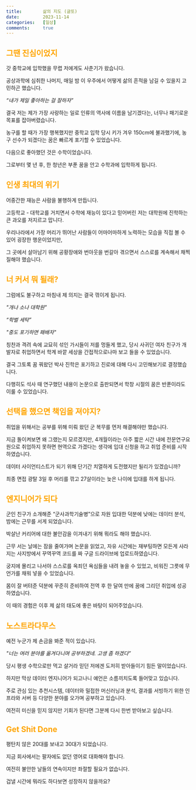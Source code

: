 ```yaml
---
title:        삶의 지도 (글또)
date:         2023-11-14
categories:   [일상]
comments:     true
---
```


<style>
r { color: Red }
o { color: Orange }
g { color: Green }
</style>

## <o>그땐 진심이었지</o>

갓 중학교에 입학했을 무렵 저에게도 사춘기가 왔습니다.

공상과학에 심취한 나머지, 매일 밤 이 우주에서 어떻게 삶의 흔적을 남길 수 있을지 고민하곤 했습니다.

_“내가 제일 좋아하는 걸 잘하자”_

결국 저는 제가 가장 사랑하는 일로 인류의 역사에 이름을 남기겠다는, 너무나 패기로운 목표를 잡아버렸습니다.

농구를 할 때가 가장 행복했지만 중학교 입학 당시 키가 겨우 150cm에 불과했기에, 농구 선수가 되겠다는 꿈은 빠르게 포기할 수 있었습니다.

다음으로 좋아했던 것은 수학이었습니다.

그로부터 몇 년 후, 한 청년은 부푼 꿈을 안고 수학과에 입학하게 됩니다.

## <o>인생 최대의 위기</o>

어중간한 재능은 사람을 불행하게 만듭니다.

고등학교 - 대학교를 거치면서 수학에 재능이 있다고 믿어버린 저는 대학원에 진학하는 큰 과오를 저지르고 맙니다.

우리나라에서 가장 머리가 뛰어난 사람들이 어마어마하게 노력하는 모습을 직접 볼 수 있어 굉장한 행운이었지만,

그 곳에서 살아남기 위해 공황장애와 번아웃을 번갈아 겪으면서 스스로를 계속해서 채찍질해야 했습니다.

## <o>너 커서 뭐 될래?</o>

그럼에도 불구하고 마침내 제 의지는 결국 꺾이게 됩니다.

_"개나 소나 대학원”_

_“학벌 세탁”_

_"중도 포기하면 패배자"_

칭찬과 격려 속에 교묘히 섞인 가시들이 저를 멍들게 했고, 당시 사귀던 여자 친구가 개발자로 취업하면서 학계 바깥 세상을 간접적으로나마 보고 들을 수 있었습니다.

결국 그토록 꿈 꿔왔던 박사 진학은 포기하고 진로에 대해 다시 고민해보기로 결정했습니다.

다행히도 석사 때 연구했던 내용이 논문으로 출판되면서 학창 시절의 꿈은 반푼이라도 이룰 수 있었습니다.

## <o>선택을 했으면 책임을 져야지?</o>

취업을 위해서는 공부를 위해 미뤄 왔던 군 복무를 먼저 해결해야만 했습니다.

지금 돌이켜보면 왜 그랬는지 모르겠지만, 4개월이라는 아주 짧은 시간 내에 전문연구요원으로 취업하지 못하면 현역으로 가겠다는 생각에 입대 신청을 하고 취업 준비를 시작하였습니다.

데이터 사이언티스트가 되기 위해 단기간 치열하게 도전했지만 될리가 있겠습니까?

최종 면접 광탈 3일 후 머리를 깎고 27살이라는 늦은 나이에 입대를 하게 됩니다.

## <o>엔지니어가 되다</o>

군인 친구가 소개해준 “군사과학기술병”으로 자원 입대한 덕분에 낮에는 데이터 분석, 밤에는 근무를 서게 되었습니다.

박살난 커리어에 대한 불안감을 이겨내기 위해 뭐라도 해야 했습니다.

근무 서는 날에는 잠을 줄여가며 논문을 읽었고, 자유 시간에는 재부팅하면 모든게 사라지는 사지방에서 꾸역꾸역 코드를 짜 구글 드라이브에 업로드하였습니다.

궁지에 몰리고 나서야 스스로를 옥죄던 욕심들을 내려 놓을 수 있었고, 비워진 그릇에 무언가를 채워 넣을 수 있었습니다.

몸이 잘 버텨준 덕분에 꾸준히 준비하여 전역 후 한 달여 만에 꿈에 그리던 취업에 성공하였습니다.

이 때의 경험은 이후 제 삶의 태도에 좋은 바탕이 되어주었습니다.

## <o>노스트라다무스</o>

예전 누군가 제 손금을 봐준 적이 있습니다.

_"너는 여러 분야를 옮겨다니며 공부하겠네. 고생 좀 하겠다”_

당시 평생 수학으로만 먹고 살거라 믿던 저에겐 도저히 받아들이기 힘든 말이었습니다.

하지만 막상 데이터 엔지니어가 되고나니 예언은 소름끼치도록 들어맞고 있습니다.

주로 관심 있는 추천시스템, 데이터와 밀접한 머신러닝과 분석, 결과를 서빙하기 위한 인프라와 서버 등 다양한 분야를 오가며 공부하고 있습니다.

여전히 미신을 믿지 않지만 기회가 된다면 그분께 다시 한번 받아보고 싶습니다.

## <o>Get Shit Done</o>

평탄치 않은 20대를 보내고 30대가 되었습니다.

지금 회사에서는 팔자에도 없던 영어로 대화해야 합니다.

여전히 불안한 날들의 연속이지만 좌절할 필요가 없습니다.

겁낼 시간에 뭐라도 하다보면 성장하지 않을까요?